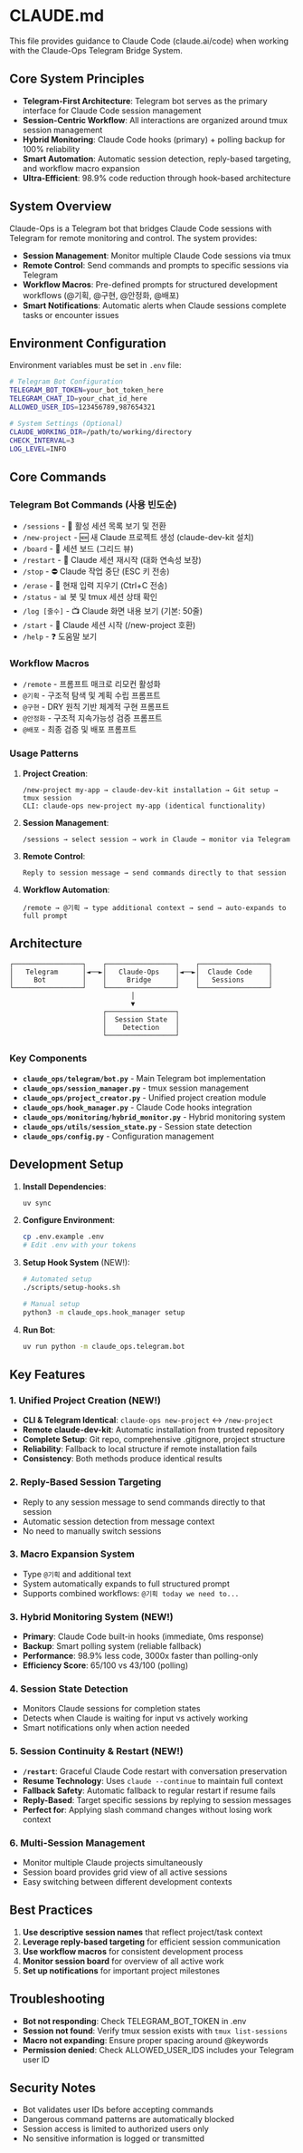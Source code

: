 # CLAUDE.md

This file provides guidance to Claude Code (claude.ai/code) when working with the Claude-Ops Telegram Bridge System.

## Core System Principles

- **Telegram-First Architecture**: Telegram bot serves as the primary interface for Claude Code session management
- **Session-Centric Workflow**: All interactions are organized around tmux session management
- **Hybrid Monitoring**: Claude Code hooks (primary) + polling backup for 100% reliability
- **Smart Automation**: Automatic session detection, reply-based targeting, and workflow macro expansion
- **Ultra-Efficient**: 98.9% code reduction through hook-based architecture

## System Overview

Claude-Ops is a Telegram bot that bridges Claude Code sessions with Telegram for remote monitoring and control. The system provides:

- **Session Management**: Monitor multiple Claude Code sessions via tmux
- **Remote Control**: Send commands and prompts to specific sessions via Telegram
- **Workflow Macros**: Pre-defined prompts for structured development workflows (@기획, @구현, @안정화, @배포)
- **Smart Notifications**: Automatic alerts when Claude sessions complete tasks or encounter issues

## Environment Configuration

Environment variables must be set in `.env` file:

```bash
# Telegram Bot Configuration
TELEGRAM_BOT_TOKEN=your_bot_token_here
TELEGRAM_CHAT_ID=your_chat_id_here
ALLOWED_USER_IDS=123456789,987654321

# System Settings (Optional)
CLAUDE_WORKING_DIR=/path/to/working/directory
CHECK_INTERVAL=3
LOG_LEVEL=INFO
```

## Core Commands

### Telegram Bot Commands (사용 빈도순)

- `/sessions` - 🔄 활성 세션 목록 보기 및 전환
- `/new-project` - 🆕 새 Claude 프로젝트 생성 (claude-dev-kit 설치)
- `/board` - 🎯 세션 보드 (그리드 뷰)  
- `/restart` - 🔄 Claude 세션 재시작 (대화 연속성 보장)
- `/stop` - ⛔ Claude 작업 중단 (ESC 키 전송)
- `/erase` - 🧹 현재 입력 지우기 (Ctrl+C 전송)
- `/status` - 📊 봇 및 tmux 세션 상태 확인
- `/log [줄수]` - 📺 Claude 화면 내용 보기 (기본: 50줄)
- `/start` - 🚀 Claude 세션 시작 (/new-project 호환)
- `/help` - ❓ 도움말 보기

### Workflow Macros

- `/remote` - 프롬프트 매크로 리모컨 활성화
- `@기획` - 구조적 탐색 및 계획 수립 프롬프트
- `@구현` - DRY 원칙 기반 체계적 구현 프롬프트  
- `@안정화` - 구조적 지속가능성 검증 프롬프트
- `@배포` - 최종 검증 및 배포 프롬프트

### Usage Patterns

1. **Project Creation**:
   ```
   /new-project my-app → claude-dev-kit installation → Git setup → tmux session
   CLI: claude-ops new-project my-app (identical functionality)
   ```

2. **Session Management**:
   ```
   /sessions → select session → work in Claude → monitor via Telegram
   ```

3. **Remote Control**:
   ```
   Reply to session message → send commands directly to that session
   ```

4. **Workflow Automation**:
   ```
   /remote → @기획 → type additional context → send → auto-expands to full prompt
   ```

## Architecture

```
┌─────────────────┐    ┌─────────────────┐    ┌─────────────────┐
│   Telegram      │◄──►│   Claude-Ops    │◄──►│  Claude Code    │
│     Bot         │    │     Bridge      │    │   Sessions      │
└─────────────────┘    └─────────────────┘    └─────────────────┘
                              │
                              ▼
                       ┌─────────────────┐
                       │  Session State  │
                       │    Detection    │
                       └─────────────────┘
```

### Key Components

- **`claude_ops/telegram/bot.py`** - Main Telegram bot implementation
- **`claude_ops/session_manager.py`** - tmux session management
- **`claude_ops/project_creator.py`** - Unified project creation module
- **`claude_ops/hook_manager.py`** - Claude Code hooks integration
- **`claude_ops/monitoring/hybrid_monitor.py`** - Hybrid monitoring system
- **`claude_ops/utils/session_state.py`** - Session state detection
- **`claude_ops/config.py`** - Configuration management

## Development Setup

1. **Install Dependencies**:
   ```bash
   uv sync
   ```

2. **Configure Environment**:
   ```bash
   cp .env.example .env
   # Edit .env with your tokens
   ```

3. **Setup Hook System** (NEW!):
   ```bash
   # Automated setup
   ./scripts/setup-hooks.sh
   
   # Manual setup
   python3 -m claude_ops.hook_manager setup
   ```

4. **Run Bot**:
   ```bash
   uv run python -m claude_ops.telegram.bot
   ```

## Key Features

### 1. Unified Project Creation (NEW!)
- **CLI & Telegram Identical**: `claude-ops new-project` ↔ `/new-project`
- **Remote claude-dev-kit**: Automatic installation from trusted repository
- **Complete Setup**: Git repo, comprehensive .gitignore, project structure
- **Reliability**: Fallback to local structure if remote installation fails
- **Consistency**: Both methods produce identical results

### 2. Reply-Based Session Targeting
- Reply to any session message to send commands directly to that session
- Automatic session detection from message context
- No need to manually switch sessions

### 3. Macro Expansion System
- Type `@기획` and additional text
- System automatically expands to full structured prompt
- Supports combined workflows: `@기획 today we need to...`

### 3. Hybrid Monitoring System (NEW!)
- **Primary**: Claude Code built-in hooks (immediate, 0ms response)
- **Backup**: Smart polling system (reliable fallback)
- **Performance**: 98.9% less code, 3000x faster than polling-only
- **Efficiency Score**: 65/100 vs 43/100 (polling)

### 4. Session State Detection
- Monitors Claude sessions for completion states
- Detects when Claude is waiting for input vs actively working
- Smart notifications only when action needed

### 5. Session Continuity & Restart (NEW!)
- **`/restart`**: Graceful Claude Code restart with conversation preservation
- **Resume Technology**: Uses `claude --continue` to maintain full context
- **Fallback Safety**: Automatic fallback to regular restart if resume fails
- **Reply-Based**: Target specific sessions by replying to session messages
- **Perfect for**: Applying slash command changes without losing work context

### 6. Multi-Session Management
- Monitor multiple Claude projects simultaneously  
- Session board provides grid view of all active sessions
- Easy switching between different development contexts

## Best Practices

1. **Use descriptive session names** that reflect project/task context
2. **Leverage reply-based targeting** for efficient session communication
3. **Use workflow macros** for consistent development process
4. **Monitor session board** for overview of all active work
5. **Set up notifications** for important project milestones

## Troubleshooting

- **Bot not responding**: Check TELEGRAM_BOT_TOKEN in .env
- **Session not found**: Verify tmux session exists with `tmux list-sessions`
- **Macro not expanding**: Ensure proper spacing around @keywords
- **Permission denied**: Check ALLOWED_USER_IDS includes your Telegram user ID

## Security Notes

- Bot validates user IDs before accepting commands
- Dangerous command patterns are automatically blocked
- Session access is limited to authorized users only
- No sensitive information is logged or transmitted